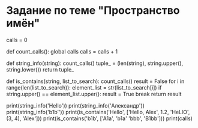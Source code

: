 # Задание по теме "Пространство имён"

calls = 0


def count_calls():
    global calls
    calls = calls + 1


def string_info(string):
    count_calls()
    tuple_ = (len(string), string.upper(), string.lower())
    return tuple_


def is_contains(string, list_to_search):
    count_calls()
    result = False
    for i in range(len(list_to_search)):
        element_list = str(list_to_search[i])
        if string.upper() == element_list.upper():
            result = True
            break
    return result


print(string_info('Hello'))
print(string_info('Александр'))
print(string_info('b1b’'))
print(is_contains('Hello', ['Hello, Alex', 1.2, 'HeLlO', (3, 4), 'Alex']))
print(is_contains('b1b', ['A1a', 'b1a' 'bbb', 'B1bb']))
print(calls)
